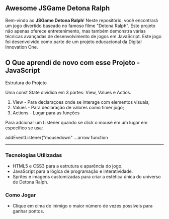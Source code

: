 ## Awesome JSGame Detona Ralph

Bem-vindo ao **JSGame Detona Ralph**! Neste repositório, você encontrará um jogo divertido baseado no famoso filme "Detona Ralph". Este projeto não apenas oferece entretenimento, mas também demonstra várias técnicas avançadas de desenvolvimento de jogos em JavaScript. Este jogo foi desenvolvido como parte de um projeto educacional da Digital Innovation One.

## O Que aprendi de novo com esse Projeto - JavaScript

Estrutura do Projeto 

Uma const State dividida em 3 partes: View, Values e Actios.
1. View - Para declaraçoes onde se interage com elementos visuais;
2. Values - Para declaração de valores como timer jogo;
3. Actions - Lugar para as funções

Para adcionar um Listener quando se click o mouse em um lugar em especifico se usa:

addEventListener("mousedown" ...arrow function

---

### Tecnologias Utilizadas

- HTML5 e CSS3 para a estrutura e aparência do jogo.
- JavaScript para a lógica de programação e interatividade.
- Sprites e imagens customizadas para criar a estética única do universo de Detona Ralph.


### Como Jogar

- Clique em cima do inimigo o maior número de vezes possíveis para ganhar pontos.




